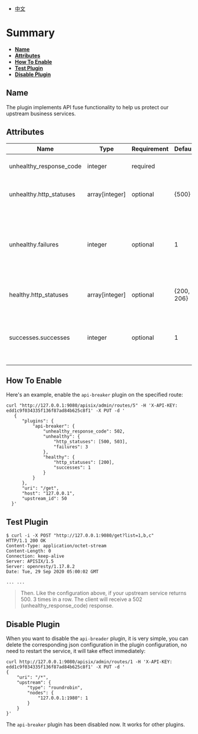 <!--
#
# Licensed to the Apache Software Foundation (ASF) under one or more
# contributor license agreements.  See the NOTICE file distributed with
# this work for additional information regarding copyright ownership.
# The ASF licenses this file to You under the Apache License, Version 2.0
# (the "License"); you may not use this file except in compliance with
# the License.  You may obtain a copy of the License at
#
#     http://www.apache.org/licenses/LICENSE-2.0
#
# Unless required by applicable law or agreed to in writing, software
# distributed under the License is distributed on an "AS IS" BASIS,
# WITHOUT WARRANTIES OR CONDITIONS OF ANY KIND, either express or implied.
# See the License for the specific language governing permissions and
# limitations under the License.
#
-->

- [中文](../zh-cn/plugins/api-blocker.md)

# Summary

- [**Name**](#name)
- [**Attributes**](#attributes)
- [**How To Enable**](#how-to-enable)
- [**Test Plugin**](#test-plugin)
- [**Disable Plugin**](#disable-plugin)

## Name

The plugin implements API fuse functionality to help us protect our upstream business services.

## Attributes

| Name          | Type          | Requirement | Default | Valid      | Description                                                                 |
| ------------- | ------------- | ----------- | ------- | ---------- | --------------------------------------------------------------------------- |
| unhealthy_response_code           | integer | required |          | [200, ..., 600] | return error code when unhealthy |
| unhealthy.http_statuses | array[integer] | optional | {500}      | [500, ..., 599] | Status codes when unhealthy |
| unhealthy.failures      | integer        | optional | 1          | >=1             | Number of consecutive error requests that triggered an unhealthy state |
| healthy.http_statuses   | array[integer] | optional | {200, 206} | [200, ..., 499] | Status codes when healthy |
| successes.successes     | integer        | optional | 1          | >=1             | Number of consecutive normal requests that trigger health status |

## How To Enable

Here's an example, enable the `api-breaker` plugin on the specified route:

```shell
curl "http://127.0.0.1:9080/apisix/admin/routes/5" -H 'X-API-KEY: edd1c9f034335f136f87ad84b625c8f1' -X PUT -d '
   {
      "plugins": {
          "api-breaker": {
              "unhealthy_response_code": 502,
              "unhealthy": {
                  "http_statuses": [500, 503],
                  "failures": 3
              },
              "healthy": {
                  "http_statuses": [200],
                  "successes": 1
              }
          }
      },
      "uri": "/get",
      "host": "127.0.0.1",
      "upstream_id": 50
  }'
```

## Test Plugin

```shell
$ curl -i -X POST "http://127.0.0.1:9080/get?list=1,b,c"
HTTP/1.1 200 OK
Content-Type: application/octet-stream
Content-Length: 0
Connection: keep-alive
Server: APISIX/1.5
Server: openresty/1.17.8.2
Date: Tue, 29 Sep 2020 05:00:02 GMT

... ...
```

> Then. Like the configuration above, if your upstream service returns 500. 3 times in a row. The client will receive a 502 (unhealthy_response_code) response.



## Disable Plugin

When you want to disable the `api-breader` plugin, it is very simple, you can delete the corresponding json configuration in the plugin configuration, no need to restart the service, it will take effect immediately:

```shell
curl http://127.0.0.1:9080/apisix/admin/routes/1 -H 'X-API-KEY: edd1c9f034335f136f87ad84b625c8f1' -X PUT -d '
{
    "uri": "/*",
    "upstream": {
        "type": "roundrobin",
        "nodes": {
            "127.0.0.1:1980": 1
        }
    }
}'
```

The `api-breaker` plugin has been disabled now. It works for other plugins.
